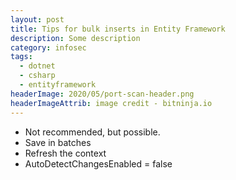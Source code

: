 ```yaml
---
layout: post
title: Tips for bulk inserts in Entity Framework
description: Some description
category: infosec
tags:
  - dotnet
  - csharp
  - entityframework
headerImage: 2020/05/port-scan-header.png
headerImageAttrib: image credit - bitninja.io
---
```



* Not recommended, but possible.
* Save in batches
* Refresh the context
* AutoDetectChangesEnabled = false